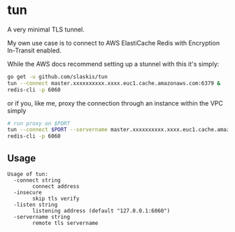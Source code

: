# tun

A very minimal TLS tunnel.

My own use case is to connect to AWS ElastiCache Redis with Encryption In-Transit enabled.

While the AWS docs recommend setting up a stunnel with this it's simply:

```sh
go get -u github.com/slaskis/tun
tun --connect master.xxxxxxxxxx.xxxx.euc1.cache.amazonaws.com:6379 &
redis-cli -p 6060
```

or if you, like me, proxy the connection through an instance within the VPC simply

```sh
# run proxy on $PORT
tun --connect $PORT --servername master.xxxxxxxxxx.xxxx.euc1.cache.amazonaws.com
redis-cli -p 6060
```

## Usage

```
Usage of tun:
  -connect string
    	connect address
  -insecure
    	skip tls verify
  -listen string
    	listening address (default "127.0.0.1:6060")
  -servername string
    	remote tls servername
```

